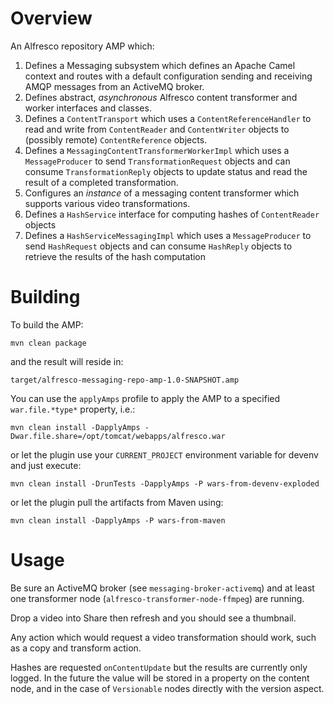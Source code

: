 
Overview
========

An Alfresco repository AMP which:

1. Defines a Messaging subsystem which defines an Apache Camel context and
routes with a default configuration sending and receiving AMQP messages
from an ActiveMQ broker.
2. Defines abstract, *asynchronous* Alfresco content transformer and worker
interfaces and classes.
3. Defines a `ContentTransport` which uses a `ContentReferenceHandler` to
read and write from `ContentReader` and `ContentWriter` objects to 
(possibly remote) `ContentReference` objects.
4. Defines a `MessagingContentTransformerWorkerImpl` which uses a `MessageProducer`
to send `TransformationRequest` objects and can consume `TransformationReply` objects
to update status and read the result of a completed transformation.
5. Configures an *instance* of a messaging content transformer which supports
various video transformations.
6. Defines a `HashService` interface for computing hashes of `ContentReader` objects
7. Defines a `HashServiceMessagingImpl` which uses a `MessageProducer` to send `HashRequest` objects and can consume `HashReply` objects to retrieve the results of the hash computation

Building
========

To build the AMP:

   `mvn clean package`
   
and the result will reside in:

   `target/alfresco-messaging-repo-amp-1.0-SNAPSHOT.amp`
   
You can use the `applyAmps` profile to apply the AMP to a specified `war.file.*type*` property, i.e.:

   `mvn clean install -DapplyAmps -Dwar.file.share=/opt/tomcat/webapps/alfresco.war`

or let the plugin use your `CURRENT_PROJECT` environment variable for devenv and just execute:

   `mvn clean install -DrunTests -DapplyAmps -P wars-from-devenv-exploded`

or let the plugin pull the artifacts from Maven using:

   `mvn clean install -DapplyAmps -P wars-from-maven`
   
Usage
=====

Be sure an ActiveMQ broker (see `messaging-broker-activemq`) and at least one 
transformer node (`alfresco-transformer-node-ffmpeg`) are running.

Drop a video into Share then refresh and you should see a thumbnail.

Any action which would request a video transformation should work, such
as a copy and transform action.

Hashes are requested `onContentUpdate` but the results are currently only logged.  In the future the value will be stored in a property on the content node, and in the case of `Versionable` nodes directly with the version aspect.

